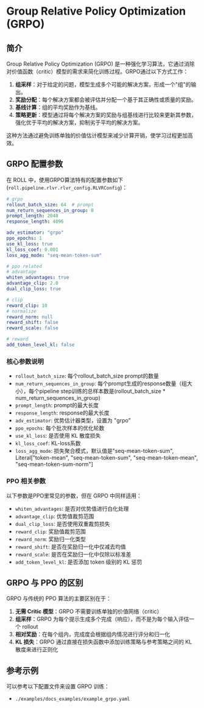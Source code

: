 # Group Relative Policy Optimization (GRPO)

## 简介

Group Relative Policy Optimization (GRPO) 是一种强化学习算法，它通过消除对价值函数（critic）模型的需求来简化训练过程。GRPO通过以下方式工作：

1. **组采样**：对于给定的问题，模型生成多个可能的解决方案，形成一个"组"的输出。
2. **奖励分配**：每个解决方案都会被评估并分配一个基于其正确性或质量的奖励。
3. **基线计算**：组的平均奖励作为基线。
4. **策略更新**：模型通过将每个解决方案的奖励与组基线进行比较来更新其参数，强化优于平均的解决方案，抑制劣于平均的解决方案。

这种方法通过避免训练单独的价值估计模型来减少计算开销，使学习过程更加高效。

## GRPO 配置参数

在 ROLL 中，使用GRPO算法特有的配置参数如下(`roll.pipeline.rlvr.rlvr_config.RLVRConfig`)：

```yaml
# grpo
rollout_batch_size: 64  # prompt
num_return_sequences_in_group: 8
prompt_length: 2048
response_length: 4096

adv_estimator: "grpo"
ppo_epochs: 1
use_kl_loss: true
kl_loss_coef: 0.001
loss_agg_mode: "seq-mean-token-sum"

# ppo related
# advantage
whiten_advantages: true
advantage_clip: 2.0
dual_clip_loss: true

# clip
reward_clip: 10
# normalize
reward_norm: null
reward_shift: false
reward_scale: false

# reward
add_token_level_kl: false
```

### 核心参数说明

- `rollout_batch_size`: 每个rollout_batch_size prompt的数量
- `num_return_sequences_in_group`: 每个prompt生成的response数量（组大小），每个pipeline step训练的总样本数是(rollout_batch_size * num_return_sequences_in_group)
- `prompt_length`: prompt的最大长度
- `response_length`: response的最大长度
- `adv_estimator`: 优势估计器类型，设置为 "grpo"
- `ppo_epochs`: 每个批次样本的优化轮数
- `use_kl_loss`: 是否使用 KL 散度损失
- `kl_loss_coef`: KL-loss系数
- `loss_agg_mode`: 损失聚合模式，默认值是"seq-mean-token-sum", Literal["token-mean", "seq-mean-token-sum", "seq-mean-token-mean", "seq-mean-token-sum-norm"]

### PPO 相关参数

以下参数是PPO里常见的参数，但在 GRPO 中同样适用：
- `whiten_advantages`: 是否对优势值进行白化处理
- `advantage_clip`: 优势值裁剪范围
- `dual_clip_loss`: 是否使用双重裁剪损失
- `reward_clip`: 奖励值裁剪范围
- `reward_norm`: 奖励归一化类型
- `reward_shift`: 是否在奖励归一化中仅减去均值
- `reward_scale`: 是否在奖励归一化中仅除以标准差
- `add_token_level_kl`: 是否添加 token 级别的 KL 惩罚

## GRPO 与 PPO 的区别

GRPO 与传统的 PPO 算法的主要区别在于：

1. **无需 Critic 模型**：GRPO 不需要训练单独的价值网络（critic）
2. **组采样**：GRPO 为每个提示生成多个完成（响应），而不是为每个输入评估一个 rollout
3. **相对奖励**：在每个组内，完成度会根据组内情况进行评分和归一化
4. **KL 损失**：GRPO 通过直接在损失函数中添加训练策略与参考策略之间的 KL 散度来进行正则化

## 参考示例

可以参考以下配置文件来设置 GRPO 训练：
- `./examples/docs_examples/example_grpo.yaml`
